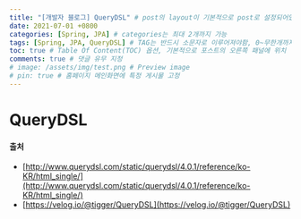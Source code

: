 ```yaml
---
title: "[개발자 블로그] QueryDSL" # post의 layout이 기본적으로 post로 설정되어있어서 Front Matter에 따로 layout변수를 만들어 주지 않아도 됨
date: 2021-07-01 +0800
categories: [Spring, JPA] # categories는 최대 2개까지 가능
tags: [Spring, JPA, QueryDSL] # TAG는 반드시 소문자로 이루어져야함, 0~무한개까지 지정 가능
toc: true # Table Of Content(TOC) 옵션, 기본적으로 포스트의 오른쪽 패널에 위치
comments: true # 댓글 유무 지정
# image: /assets/img/test.png # Preview image
# pin: true # 홈페이지 메인화면에 특정 게시물 고정
---
```


# QueryDSL

#### 출처
- [http://www.querydsl.com/static/querydsl/4.0.1/reference/ko-KR/html_single/](http://www.querydsl.com/static/querydsl/4.0.1/reference/ko-KR/html_single/)
- [https://velog.io/@tigger/QueryDSL](https://velog.io/@tigger/QueryDSL)
